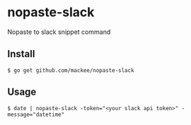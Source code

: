 # nopaste-slack

Nopaste to slack snippet command

## Install

```
$ go get github.com/mackee/nopaste-slack
```

## Usage

```
$ date | nopaste-slack -token="<your slack api token>" -message="datetime"
```
